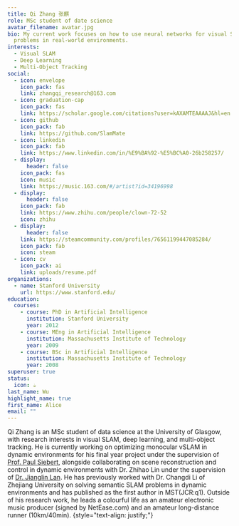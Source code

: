 ```yaml
---
title: Qi Zhang 张麒
role: MSc student of date science
avatar_filename: avatar.jpg
bio: My current work focuses on how to use neural networks for visual SLAM
  problems in real-world environments.
interests:
  - Visual SLAM
  - Deep Learning
  - Multi-Object Tracking
social:
  - icon: envelope
    icon_pack: fas
    link: zhangqi_research@163.com
  - icon: graduation-cap
    icon_pack: fas
    link: https://scholar.google.com/citations?user=kAXAMTEAAAAJ&hl=en
  - icon: github
    icon_pack: fab
    link: https://github.com/SlamMate
  - icon: linkedin
    icon_pack: fab
    link: https://www.linkedin.com/in/%E9%BA%92-%E5%BC%A0-26b258257/
  - display:
      header: false
    icon_pack: fas
    icon: music
    link: https://music.163.com/#/artist?id=34196998
  - display:
      header: false
    icon_pack: fab
    link: https://www.zhihu.com/people/clown-72-52
    icon: zhihu
  - display:
      header: false
    link: https://steamcommunity.com/profiles/76561199447085284/
    icon_pack: fab
    icon: steam
  - icon: cv
    icon_pack: ai
    link: uploads/resume.pdf
organizations:
  - name: Stanford University
    url: https://www.stanford.edu/
education:
  courses:
    - course: PhD in Artificial Intelligence
      institution: Stanford University
      year: 2012
    - course: MEng in Artificial Intelligence
      institution: Massachusetts Institute of Technology
      year: 2009
    - course: BSc in Artificial Intelligence
      institution: Massachusetts Institute of Technology
      year: 2008
superuser: true
status:
  icon: ☕️
last_name: Wu
highlight_name: true
first_name: Alice
email: ""
---
```

Qi Zhang is an MSc student of data science at the University of Glasgow, with research interests in visual SLAM, deep learning, and multi-object tracking. He is currently working on optimizing monocular vSLAM in dynamic environments for his final year project under the supervision of [Prof. Paul Siebert](https://www.gla.ac.uk/schools/computing/staff/paulsiebert/), alongside collaborating on scene reconstruction and control in dynamic environments with Dr. Zhihao Lin under the supervision of [Dr. Jianglin Lan](https://www.gla.ac.uk/schools/engineering/staff/jianglinlan/). He has previously worked with Dr. Changdi Li of Zhejiang University on solving semantic SLAM problems in dynamic environments and has published as the first author in MST(JCR:q1). Outside of his research work, he leads a colourful life as an amateur electronic music producer (signed by NetEase.com) and an amateur long-distance runner (10km/40min).
{style="text-align: justify;"}
